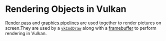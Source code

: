 # Rendering Objects in Vulkan

[Render pass](render_pass.md) and [graphics pipelines](graphics_pipeline.md) are used together to render pictures on 
screen.They are used by a [`vkCmdDraw`](command_buffers.md) along with a [framebuffer](framebuffer.md) to perform
rendering in Vulkan.
